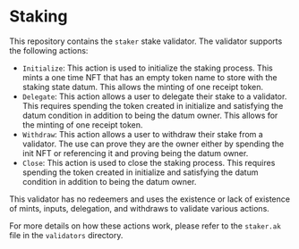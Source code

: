 # Staking

This repository contains the `staker` stake validator. The validator supports
the following actions:

- `Initialize`: This action is used to initialize the staking process. This
  mints a one time NFT that has an empty token name to store with the staking
  state datum. This allows the minting of one receipt token.
- `Delegate`: This action allows a user to delegate their stake to a validator.
  This requires spending the token created in initialize and satisfying the
  datum condition in addition to being the datum owner. This allows for the
  minting of one receipt token.
- `Withdraw`: This action allows a user to withdraw their stake from a
  validator. The use can prove they are the owner either by spending the init
  NFT or referencing it and proving being the datum owner.
- `Close`: This action is used to close the staking process. This requires
  spending the token created in initialize and satisfying the datum condition in
  addition to being the datum owner.

This validator has no redeemers and uses the existence or lack of existence of
mints, inputs, delegation, and withdraws to validate various actions.

For more details on how these actions work, please refer to the `staker.ak` file
in the `validators` directory.

